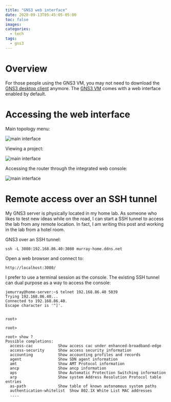 ```yaml
---
title: "GNS3 web interface"
date: 2020-09-13T05:45:05-05:00
toc: false
images:
categories:
  - tech
tags: 
  - gns3
---
```


# Overview

For those people using the GNS3 VM, you may not need to download the [GNS3 desktop client](https://www.gns3.com/software/download) anymore. The [GNS3 VM](https://www.gns3.com/software/download-vm) comes with a web interface enabled by default.


# Accessing the web interface

Main topology menu:

![main interface](/images/gns3webmenu.png)

Viewing a project:

![main interface](/images/gns3webtopo.png)

Accessing the router through the integrated web console:

![main interface](/images/gns3webconsole.png)


# Remote access over an SSH tunnel

My GNS3 server is physically located in my home lab.   As someone who likes to test new ideas while on the road, I can start a SSH tunnel to access the lab from any remote location.  In fact, I am writing this post and working in the lab from a hotel room.

GNS3 over an SSH tunnel:

```
ssh -L 3080:192.168.86.40:3080 murray-home.ddns.net
```

Open a web browser and connect to:

```
http://localhost:3080/
```

I prefer to use a terminal session as the console.  The existing SSH tunnel can dual purpose as a way to access the console:

```
jemurray@home-server:~$ telnet 192.168.86.40 5039
Trying 192.168.86.40...
Connected to 192.168.86.40.
Escape character is '^]'.


root>

root>

root> show ?
Possible completions:
  access-cac           Show access cac under enhanced-broadband-edge
  access-security      Show access security information
  accounting           Show accounting profiles and records
  agent                Show SDN agent information
  amt                  Show AMT Protocol information
  ancp                 Show ancp information
  aps                  Show Automatic Protection Switching information
  arp                  Show system Address Resolution Protocol table entries
  as-path              Show table of known autonomous system paths
  authentication-whitelist  Show 802.1X White List MAC addresses
  ....
  ```